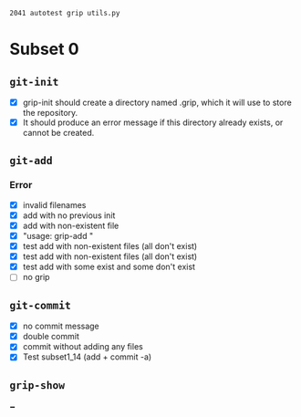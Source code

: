 `2041 autotest grip utils.py`

# Subset 0
## `git-init`
- [x] grip-init should create a directory named .grip, which it will use to store the repository.
- [x] It should produce an error message if this directory already exists, or cannot be created.

## `git-add`
### Error
- [x] invalid filenames
- [x] add with no previous init
- [x] add with non-existent file
- [x] "usage: grip-add <filenames>"
- [x] test add with non-existent files (all don't exist)
- [x] test add with non-existent files (all don't exist)
- [x] test add with some exist and some don't exist
- [ ] no grip

## `git-commit`
- [x] no commit message
- [x] double commit
- [x] commit without adding any files
- [x] Test subset1_14 (add + commit -a) 

## `grip-show`
### Error
- [x] grip-show: error: unknown commit '0'
- [ ] no .grip folder
- [ ] No args: `usage: grip-show <commit>:<filename>`
- [x] grip-show: error: 'c' not found in index
- [x] print(f"grip-show: error: '{file}' not found in commit {commitNum}", file=sys.stderr)
- [ ] `grip-show: error: unknown commit '2'`
- [ ] usage
- [ ] 
### Success
- [x] add and show index 2_1
- [ ] no commit num --> show index
- [ ] index behaviour after committing

## `grip-rm`
### success
- [x] autotest subset0_15
- [ ] usage
- [ ] 

